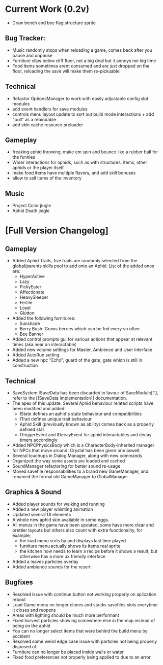 
# Current Work (0.2v)

- Draw bench and bee flag structure sprite
## Bug Tracker:
- Music randomly stops when reloading a game, comes back after you pause and unpause
- Furniture clips below cliff floor, not a big deal but it annoys me big time
- Food items sometimes arent consumed and are just dropped on the floor, reloading the save will make them re-pickuable
## Technical
- Refactor OptionsManager to work with easily adjustable config slot modules
- add event handlers for save modules
- controls menu layout update to sort out build mode interactions + add "pull" as a rebindable
- add skin cache resource preloader
## Gameplay
- freaking aphid throwing, make em spin and bounce like a rubber ball for the funnies
- Wider interactions for aphids, such as with structures, items, other aphids or the player itself
- make food items have multiple flavors, and add skill bonuses
- allow to sell items of the inventory
## Music
- Project Color jingle
- Aphid Death jingle
# [Full Version Changelog]

## Gameplay
- Added Aphid Traits, five traits are randomly selected from the global/parents skills pool to add onto an Aphid. List of the added ones are:
	- HyperActive
	- Lazy
	- PickyEater
	- Affectionate
	- HeavySleeper
	- Fertile
	- Loyal
	- Glutton
- Added the following furnitures:
  - Sunshade
  - Berry Bush: Grows berries which can be fed every so often
  - Bee Banner
- Added control prompts gui for various actions that appear at relevant times (aka near an interactable)
- Added new volume settings for Master, Ambience and User Interface
- Added AutoRun setting
- Added a new npc "Echo", guard of the gate, gate which is still in construction
## Technical
- SaveSystem.ISaveData has been discarded in favour of SaveModule[T], refer to the [[SaveData Implementation]] documentation.
- The apex of this update. Several Aphid behaviour related scripts have been modified and added
  - IState defines an aphid's state behaviour and compatibilities
  - ITrait defines unique trait behaviour
  - Aphid.Skill (previously known as ability) comes back as a properly defined stat
  - ITriggerEvent and IDecayEvent for aphid interactables and decay timers accordingly
- Added NPCPhysicsBody which is a CharacterBody-inherited manager for NPCs that move around. Crystal has been given one aswell.
- Several touchups in Dialog Manager, along with new commands
- Organized the way some assets are loaded and cached
- SoundManager refactoring for better sound re-usage
- Moved savefile responsabilities to a brand new GameManager, and renamed the formal old GameManager to GlobalManager

## Graphics & Sound

- Added player sounds for walking and running
- Added a new player whistling animation
- Updated several UI elements
- A whole new aphid skin available in some eggs.
- All menus in the game have been updated, some have more clear and prettier layouts but others also count with extra functionality, for example; 
  - the load menu sorts by and displays last time played
  - furniture menu actually shows its items real sprite
  - the kitchen now needs to learn a recipe before it shows a result, but otherwise has a more ux friendly interface
- Added a leaves particles overlay
- Added ambience sounds for the resort

## Bugfixes
- Resolved issue with continue button not working properly on aplication reboot
- Load Game menu no longer clones and stacks savefiles slots everytime it closes and reopens
- Areas with lighting should be much more performant
- Fixed harvest particles showing somewhere else in the map instead of being on the aphid
- You can no longer select items that were behind the build menu by accident
- Resolved some weird edge case issue with particles not being properly disposed of.
- Furniture can no longer be placed inside walls or water
- Fixed food preferences not properly being applied to due to an error